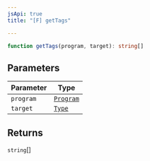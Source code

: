 ```yaml
---
jsApi: true
title: "[F] getTags"

---
```

```ts
function getTags(program, target): string[]
```

## Parameters

| Parameter | Type |
| ------ | ------ |
| `program` | [`Program`](../interfaces/Program.md) |
| `target` | [`Type`](../type-aliases/Type.md) |

## Returns

`string`[]
